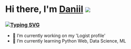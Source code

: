 # Hi there, I'm [Daniil](https://github.com/piccol1ni/) ![]([https://github.com/blackcater/blackcater/raw/main/images/Hi.gif]) 
### [![Typing SVG](https://readme-typing-svg.herokuapp.com?color=%2336BCF7&lines=Python+developer)](https://git.io/typing-svg)

- 🔭 I’m currently working on my 'Logist profile'
- 🌱 I’m currently learning Python Web, Data Science, ML
